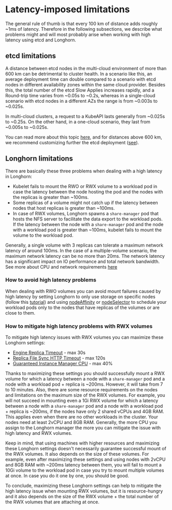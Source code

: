 # Latency-imposed limitations

The general rule of thumb is that every 100 km of distance adds roughly ~1ms of latency. Therefore in the following subsections, we describe what problems might and will most probably arise when working with high latency using etcd and Longhorn.

## etcd limitations

A distance between etcd nodes in the multi-cloud environment of more than 600 km can be detrimental to cluster health. In a scenario like this, an average deployment time can double compared to a scenario with etcd nodes in different availability zones within the same cloud provider. Besides this, the total number of the etcd Slow Applies increases rapidly, and a Round-trip time varies from ~0.05s to ~0.2s, whereas in a single-cloud scenario with etcd nodes in a different AZs the range is from ~0.003s to ~0.025s. 

In multi-cloud clusters, a request to a KubeAPI lasts generally from ~0.025s to ~0.25s. On the other hand, in a one-cloud scenario, they last from ~0.005s to ~0.025s.

You can read more about this topic [here](https://www.berops.com/blog/evaluating-etcds-performance-in-multi-cloud), and for distances above 600 km, we recommend customizing further the etcd deployment ([see](https://etcd.io/docs/v3.5/op-guide/configuration/)).

## Longhorn limitations

There are basically these three problems when dealing with a high latency in Longhorn:

* Kubelet fails to mount the RWO or RWX volume to a workload pod in case the latency between the node hosting the pod and the nodes with the replicas is greater than ~100ms.
* Some replicas of a volume might not catch up if the latency between nodes that host replicas is greater than ~100ms.
* In case of RWX volumes, Longhorn spawns a `share-manager` pod that hosts the NFS server to facilitate the data export to the workload pods. If the latency between the node with a `share-manager` pod and the node with a workload pod is greater than ~100ms, kubelet fails to mount the volume to the workload pod.

Generally, a single volume with 3 replicas can tolerate a maximum network latency of around 100ms. In the case of a multiple-volume scenario, the maximum network latency can be no more than 20ms. The network latency has a significant impact on IO performance and total network bandwidth. See more about CPU and network requirements [here](https://github.com/longhorn/longhorn/issues/1691#issuecomment-729633995)

### How to avoid high latency problems

When dealing with RWO volumes you can avoid mount failures caused by high latency by setting Longhorn to only use storage on specific nodes (follow this [tutorial](https://longhorn.io/kb/tip-only-use-storage-on-a-set-of-nodes/)) and using [nodeAffinity](https://kubernetes.io/docs/tasks/configure-pod-container/assign-pods-nodes-using-node-affinity/) or [nodeSelector](https://kubernetes.io/docs/concepts/scheduling-eviction/assign-pod-node/#nodeselector) to schedule your workload pods only to the nodes that have replicas of the volumes or are close to them.

### How to mitigate high latency problems with RWX volumes

To mitigate high latency issues with RWX volumes you can maximize these Longhorn settings:

* [Engine Replica Timeout](https://longhorn.io/docs/1.6.0/references/settings/#engine-to-replica-timeout) - max 30s
* [Replica File Sync HTTP Timeout](https://longhorn.io/docs/1.6.0/references/settings/#timeout-of-http-client-to-replica-file-sync-server) - max 120s
* [Guaranteed Instance Manager CPU](https://longhorn.io/docs/1.6.0/references/settings/#guaranteed-instance-manager-cpu) - max 40%

Thanks to maximizing these settings you should successfully mount a RWX volume for which a latency between a node with a `share-manager` pod and a node with a workload pod + replica is ~200ms. However, it will take from 7 to 10 minutes. Also, there are some resource requirements on the nodes and limitations on the maximum size of the RWX volumes. For example, you will not succeed in mounting even a 1Gi RWX volume for which a latency between a node with a `share-manager` pod and a node with a workload pod + replica is ~200ms, if the nodes have only 2 shared vCPUs and 4GB RAM. This applies even when there are no other workloads in the cluster. Your nodes need at least 2vCPU and 8GB RAM. Generally, the more CPU you assign to the Longhorn manager the more you can mitigate the issue with high latency and RWX volumes.

Keep in mind, that using machines with higher resources and maximizing these Longhorn settings doesn't necessarily guarantee successful mount of the RWX volumes. It also depends on the size of these volumes. For example, even after maximizing these settings and using nodes with 2vCPU and 8GB RAM with ~200ms latency between them, you will fail to mount a 10Gi volume to the workload pod in case you try to mount multiple volumes at once. In case you do it one by one, you should be good. 

To conclude, maximizing these Longhorn settings can help to mitigate the high latency issue when mounting RWX volumes, but it is resource-hungry and it also depends on the size of the RWX volume + the total number of the RWX volumes that are attaching at once.

